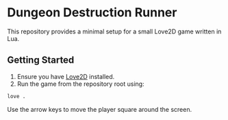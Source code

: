 # Dungeon Destruction Runner

This repository provides a minimal setup for a small Love2D game written in Lua.

## Getting Started

1. Ensure you have [Love2D](https://love2d.org/) installed.
2. Run the game from the repository root using:

```bash
love .
```

Use the arrow keys to move the player square around the screen.
